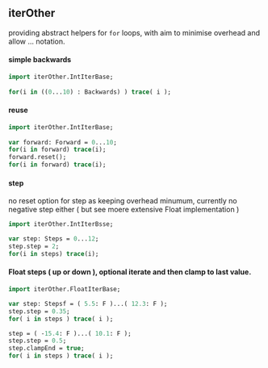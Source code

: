 ## iterOther

providing abstract helpers for `for` loops, with aim to minimise overhead and allow ... notation.

#### simple backwards
```Haxe
import iterOther.IntIterBase;
  
for(i in ((0...10) : Backwards) ) trace( i );

```
  
#### reuse 
  
```Haxe
import iterOther.IntIterBase;
  
var forward: Forward = 0...10;  
for(i in forward) trace(i);
forward.reset();
for(i in forward) trace(i);
```
  
#### step
  
no reset option for step as keeping overhead minumum, currently no negative step either ( but see moere extensive Float implementation )
  
```Haxe
import iterOther.IntIterBsse;

var step: Steps = 0...12;
step.step = 2;
for(i in steps) trace(i);
```
  
#### Float steps ( up or down ), optional iterate and then clamp to last value.
    
```Haxe
import iterOther.FloatIterBase;

var step: Stepsf = ( 5.5: F )...( 12.3: F );
step.step = 0.35;
for( i in steps ) trace( i );

step = ( -15.4: F )...( 10.1: F );
step.step = 0.5;
step.clampEnd = true;
for( i in steps ) trace( i );
```
  
    
